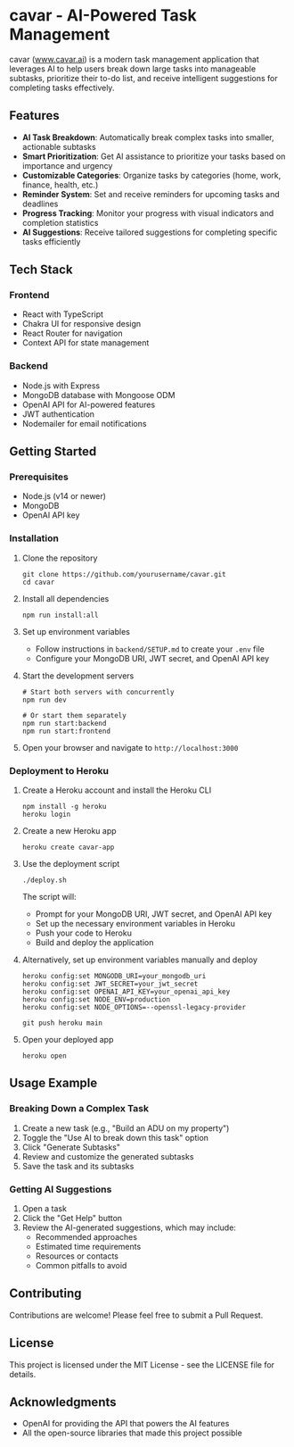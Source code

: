 # cavar - AI-Powered Task Management

cavar (www.cavar.ai) is a modern task management application that leverages AI to help users break down large tasks into manageable subtasks, prioritize their to-do list, and receive intelligent suggestions for completing tasks effectively.

## Features

- **AI Task Breakdown**: Automatically break complex tasks into smaller, actionable subtasks
- **Smart Prioritization**: Get AI assistance to prioritize your tasks based on importance and urgency
- **Customizable Categories**: Organize tasks by categories (home, work, finance, health, etc.)
- **Reminder System**: Set and receive reminders for upcoming tasks and deadlines
- **Progress Tracking**: Monitor your progress with visual indicators and completion statistics
- **AI Suggestions**: Receive tailored suggestions for completing specific tasks efficiently

## Tech Stack

### Frontend
- React with TypeScript
- Chakra UI for responsive design
- React Router for navigation
- Context API for state management

### Backend
- Node.js with Express
- MongoDB database with Mongoose ODM
- OpenAI API for AI-powered features
- JWT authentication
- Nodemailer for email notifications

## Getting Started

### Prerequisites

- Node.js (v14 or newer)
- MongoDB
- OpenAI API key

### Installation

1. Clone the repository
   ```
   git clone https://github.com/yourusername/cavar.git
   cd cavar
   ```

2. Install all dependencies
   ```
   npm run install:all
   ```

3. Set up environment variables
   - Follow instructions in `backend/SETUP.md` to create your `.env` file
   - Configure your MongoDB URI, JWT secret, and OpenAI API key

4. Start the development servers
   ```
   # Start both servers with concurrently
   npm run dev
   
   # Or start them separately
   npm run start:backend
   npm run start:frontend
   ```

5. Open your browser and navigate to `http://localhost:3000`

### Deployment to Heroku

1. Create a Heroku account and install the Heroku CLI
   ```
   npm install -g heroku
   heroku login
   ```

2. Create a new Heroku app
   ```
   heroku create cavar-app
   ```

3. Use the deployment script
   ```
   ./deploy.sh
   ```
   The script will:
   - Prompt for your MongoDB URI, JWT secret, and OpenAI API key
   - Set up the necessary environment variables in Heroku
   - Push your code to Heroku
   - Build and deploy the application

4. Alternatively, set up environment variables manually and deploy
   ```
   heroku config:set MONGODB_URI=your_mongodb_uri
   heroku config:set JWT_SECRET=your_jwt_secret
   heroku config:set OPENAI_API_KEY=your_openai_api_key
   heroku config:set NODE_ENV=production
   heroku config:set NODE_OPTIONS=--openssl-legacy-provider
   
   git push heroku main
   ```

5. Open your deployed app
   ```
   heroku open
   ```

## Usage Example

### Breaking Down a Complex Task

1. Create a new task (e.g., "Build an ADU on my property")
2. Toggle the "Use AI to break down this task" option
3. Click "Generate Subtasks"
4. Review and customize the generated subtasks
5. Save the task and its subtasks

### Getting AI Suggestions

1. Open a task
2. Click the "Get Help" button
3. Review the AI-generated suggestions, which may include:
   - Recommended approaches
   - Estimated time requirements
   - Resources or contacts
   - Common pitfalls to avoid

## Contributing

Contributions are welcome! Please feel free to submit a Pull Request.

## License

This project is licensed under the MIT License - see the LICENSE file for details.

## Acknowledgments

- OpenAI for providing the API that powers the AI features
- All the open-source libraries that made this project possible
